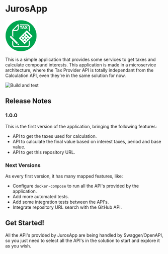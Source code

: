 # JurosApp

<img src="https://github.com/lucas-rombaldi/juros-app/blob/master/docs/images/base-image.jpg?raw=true" height="100" width="100"/>

This is a simple application that provides some services to get taxes and calculate compound interests. 
This application is made in a microservice architecture, where the Tax Provider API is totally independant from the Calculation API, even they're in the same solution for now.

![Build and test](https://github.com/lucas-rombaldi/juros-app/workflows/Build%20and%20test/badge.svg)

## Release Notes

### 1.0.0
This is the first version of the application, bringing the following features:
- API to get the taxes used for calculation.
- API to calculate the final value based on interest taxes, period and base value.
- API to get this repository URL.

### Next Versions
As every first version, it has many mapped features, like:
- Configure `docker-compose` to run all the API's provided by the application.
- Add more automated tests.
- Add some integration tests between the API's.
- Integrate repository URL search with the GitHub API.

## Get Started!
All the API's provided by JurosApp are being handled by Swagger/OpenAPI, so you just need to select all the API's in the solution to start and explore it as you wish.